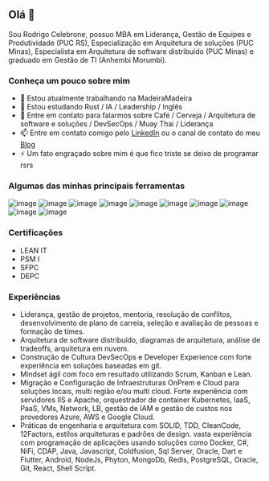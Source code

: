 ## Olá 👋
Sou Rodrigo Celebrone, possuo MBA em Liderança, Gestão de Equipes e Produtividade (PUC RS), Especialização em Arquitetura de soluções (PUC Minas), Especialista em Arquitetura de software distribuído (PUC Minas) e graduado em Gestão de TI (Anhembi Morumbi).

### Conheça um pouco sobre mim
- 🔭 Estou atualmente trabalhando na MadeiraMadeira
- 🌱 Estou estudando Rust / IA / Leadership / Inglês
- 💬 Entre em contato para falarmos sobre Café / Cerveja / Arquitetura de software e soluções / DevSecOps / Muay Thai / Liderança
- 📫 Entre em contato comigo pelo [LinkedIn](https://www.linkedin.com/in/rcelebrone/) ou o canal de contato do meu [Blog](https://www.rcelebrone.com/)
- ⚡ Um fato engraçado sobre mim é que fico triste se deixo de programar rsrs

### Algumas das minhas principais ferramentas
![image](https://img.shields.io/badge/C%23-239120?style=for-the-badge&logo=c-sharp&logoColor=white) 
![image](https://img.shields.io/badge/Python-14354C?style=for-the-badge&logo=python&logoColor=white) 
![image](https://img.shields.io/badge/Dart-0175C2?style=for-the-badge&logo=dart&logoColor=white) 
![image](https://img.shields.io/badge/Node.js-43853D?style=for-the-badge&logo=node.js&logoColor=white) 
![image](https://img.shields.io/badge/Google_Cloud-4285F4?style=for-the-badge&logo=google-cloud&logoColor=white) 
![image](https://img.shields.io/badge/Rust-000000?style=for-the-badge&logo=rust&logoColor=white)
![image](https://img.shields.io/badge/Kubernetes-326DE6?style=for-the-badge&logo=kubernetes&logoColor=white) 
![image](https://img.shields.io/badge/Java-ED8B00?style=for-the-badge&logo=java&logoColor=white)
![image](https://img.shields.io/badge/MongoDB-4EA94B?style=for-the-badge&logo=mongodb&logoColor=white) 
![image](https://img.shields.io/badge/PostgreSQL-316192?style=for-the-badge&logo=postgresql&logoColor=white) 

### Certificações
- LEAN IT 
- PSM I
- SFPC
- DEPC

### Experiências
- Liderança, gestão de projetos, mentoria, resolução de conflitos, desenvolvimento de plano de carreia, seleção e avaliação de pessoas e formação de times.
- Arquitetura de software distribuído, diagramas de arquitetura, análise de tradeoffs, arquitetura em nuvem.
- Construção de Cultura DevSecOps e Developer Experience com forte experiência em soluções baseadas em git.
- Mindset ágil com foco em resultado utilizando Scrum, Kanban e Lean.
- Migração e Configuração de Infraestruturas OnPrem e Cloud para soluções locais, multi região e/ou multi cloud. Forte experiência com servidores IIS e Apache, orquestrador de container Kubernetes, IaaS, PaaS, VMs, Network, LB, gestão de IAM e gestão de custos nos provedores Azure, AWS e Google Cloud.
- Práticas de engenharia e arquitetura com SOLID, TDD, CleanCode, 12Factors, estilos arquiteturas e padrões de design. vasta experiência com programação de aplicações usando soluções como Docker, C#, NiFi, CDAP, Java, Javascript, Coldfusion, Sql Server, Oracle, Dart e Flutter, Android, NodeJs, Phyton, MongoDb, Redis, PostgreSQL, Oracle, Git, React, Shell Script.

